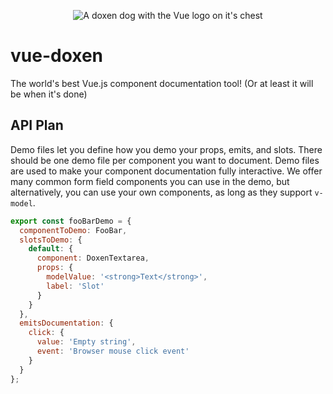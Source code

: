 <p align="center"><img alt="A doxen dog with the Vue logo on it's chest" src="https://github.com/TheJaredWilcurt/vue-doxen/assets/4629794/dee9d79c-692e-4aaf-96c6-768c3e918120"></p>


# vue-doxen

The world's best Vue.js component documentation tool! (Or at least it will be when it's done)


## API Plan

Demo files let you define how you demo your props, emits, and slots. There should be one demo file per component you want to document. Demo files are used to make your component documentation fully interactive. We offer many common form field components you can use in the demo, but alternatively, you can use your own components, as long as they support `v-model`.

```js
export const fooBarDemo = {
  componentToDemo: FooBar,
  slotsToDemo: {
    default: {
      component: DoxenTextarea,
      props: {
        modelValue: '<strong>Text</strong>',
        label: 'Slot'
      }
    }
  },
  emitsDocumentation: {
    click: {
      value: 'Empty string',
      event: 'Browser mouse click event'
    }
  }
};
```
